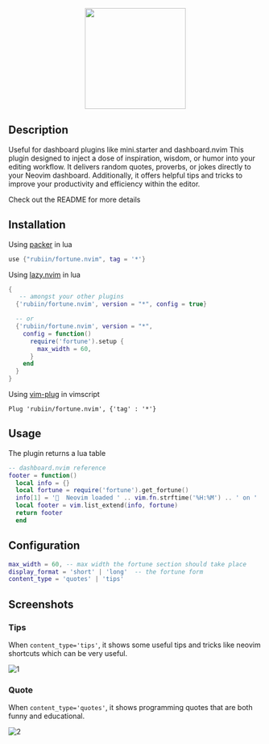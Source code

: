 <p align="center"><img src="https://i.imgur.com/kLSKkcS.png" height=200 /></p>

## Description

Useful for dashboard plugins like mini.starter and dashboard.nvim
This plugin designed to inject a dose of inspiration, wisdom, or humor into your editing workflow. It delivers random quotes, proverbs, or jokes directly to your Neovim dashboard. Additionally, it offers helpful tips and tricks to improve your productivity and efficiency within the editor.

Check out the README for more details

## Installation

Using [packer](https://github.com/wbthomason/packer.nvim) in lua

```lua
use {"rubiin/fortune.nvim", tag = '*'}
```

Using [lazy.nvim](https://github.com/folke/lazy.nvim) in lua

```lua
{
   -- amongst your other plugins
  {'rubiin/fortune.nvim', version = "*", config = true}

  -- or
  {'rubiin/fortune.nvim', version = "*",
    config = function()
      require('fortune').setup {
        max_width = 60,
      }
    end
  }
}
```

Using [vim-plug](https://github.com/junegunn/vim-plug) in vimscript

```vim
Plug 'rubiin/fortune.nvim', {'tag' : '*'}
```

## Usage

The plugin returns a lua table

```lua
-- dashboard.nvim reference
footer = function()
  local info = {}
  local fortune = require('fortune').get_fortune()
  info[1] = '  Neovim loaded ' .. vim.fn.strftime('%H:%M') .. ' on ' .. vim.fn.strftime('%d/%m/%Y') .. ' '
  local footer = vim.list_extend(info, fortune)
  return footer
  end

```

## Configuration

```lua
max_width = 60, -- max width the fortune section should take place
display_format = 'short' | 'long'  -- the fortune form
content_type = 'quotes' | 'tips'
```

## Screenshots

### Tips

When `content_type='tips'`, it shows some useful tips and tricks like neovim shortcuts which can be very useful.

![1](https://i.imgur.com/f8CvAso.png)

### Quote

When `content_type='quotes'`, it shows programming quotes that are both funny and educational.

![2](https://i.imgur.com/Zi0Gr2n.png)
